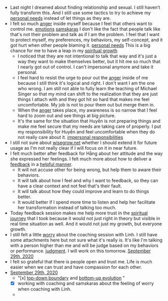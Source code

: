 - Last night I dreamed about finding relationship and sexual. I still haven’t fully transform this. And I still use some tactics to try to achieve my [personal needs](<personal needs.md>) instead of let things as they are.
- I felt so much [anger](<anger.md>) inside myself because I feel that others want to control me. [emotions](<emotions.md>) [samskaras](<samskaras.md>) I don't like the fact that people talk like that's not their problem and talk as if I am the problem. I feel that I want to protect myself, my preferences, my behaviors, my self-concept, and it got hurt when other people blaming it. [personal needs](<personal needs.md>) This is a big chance for me to have a leap in my [spiritual growth](<spiritual growth.md>)
    - I noticed that they are not intentional to talk that way and it's just a way they want to make themselves better, but it hit me so much that I nearly got out of control. I can't impersonal anymore and take it personal.
    - I feel hard to resist the urge to pour out the [anger](<anger.md>) inside of me because I still think it's logical and right. I don't want I am the one who wrong. I am still not able to fully learn the teaching of Michael Singer so that my mind can shift to the realization that they are just things I attach with and they got hit so hard that makes me feel uncomfortable. My job is not to pour them out but merge them in.
    - When the [anger](<anger.md>) takes place, my awareness is so narrow that I feel hard to zoom out and see things at big picture. 
    - It's the same for the situation that Huyền is not preparing things and make me feel secure that my needs are taking care of properly. I put my responsibility for Huyền and feel uncomfortable when they do not really care about it. [impersonal responsibilities](<impersonal responsibilities.md>)
- I still not sure about [wisegrow.net](<wisegrow.net.md>) whether I should extend it for future usage as I'm not really clear if I will focus on it in near future.
- I felt much better after feedback for Hằng about her attitude and the way she expressed her feelings. I felt much more about how to deliver a [feedback](<feedback.md>) in a [helpful manner](<helpful manner.md>).
    - It will not accuse other for being wrong, but help them to aware their behaviors.
    - It will talk about how I feel and why I want to feedback, so they can have a clear context and not feel that's their fault.
    - It will talk about how they could improve and learn to do things better.
    - It would better if I spend more time to listen and help her facilitate her transformation instead of talking too much.
- Today feedback session makes me help more trust in the [spiritual journey](<spiritual journey.md>) that I took because it would not just right in theory but visible in real time situation as well. And it would not just my growth, but everyone growth.
- I still felt a little [worry](<worry.md>) about the coaching session with Linh. I still have some attachments here but not sure what it's really is. It's like I'm talking with a person higher than me and will be judge based on my behaviors or performance. [judgment](<judgment.md>). I will work on this tomorrow. [September 29th, 2020](<September 29th, 2020.md>)
- I felt so grateful that there is people open and trust me. Life is much easier when we can trust and have compassion for each other.
- [September 29th, 2020](<September 29th, 2020.md>)
    - "[x] [top-down boundary](<top-down boundary.md>) and [bottom-up evolution](<bottom-up evolution.md>) "
    - [x] working with coaching and samskaras about the feeling of worry when coaching with Linh.
    - 
